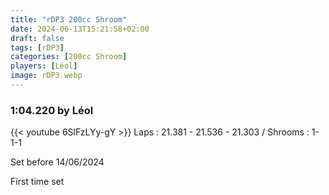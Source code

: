 ```yaml
---
title: "rDP3 200cc Shroom"
date: 2024-06-13T15:21:58+02:00
draft: false
tags: [rDP3]
categories: [200cc Shroom]
players: [Léol]
image: rDP3.webp
---
```

### 1:04.220 by Léol

{{< youtube 6SlFzLYy-gY >}}
Laps : 21.381 - 21.536 - 21.303 /
Shrooms : 1-1-1

Set before 14/06/2024

First time set